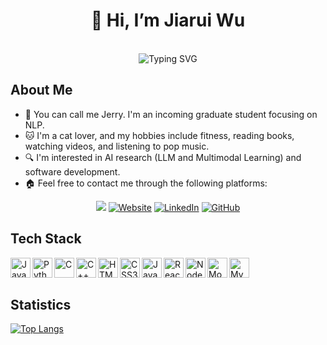 <div align="center">
  
  # 👋 Hi, I’m Jiarui Wu  
  
  <br/>
  
  <img src="https://readme-typing-svg.herokuapp.com?font=Fira+Code&pause=500&color=6A5ACD&center=true&vCenter=true&width=435&lines=Studying+CS;Researching+AI;LLM+Enthusiast;Amateur+Full-Stack+Developer;Never+Stop+Learning" alt="Typing SVG" />
 
  <br/>

</div>
  
## About Me

- 👋 You can call me Jerry. I'm an incoming graduate student focusing on NLP.
- 🐱 I'm a cat lover, and my hobbies include fitness, reading books, watching videos, and listening to pop music.  
- 🔍 I'm interested in AI research (LLM and Multimodal Learning) and software development.
- 🏠 Feel free to contact me through the following platforms:

<div align="center">
  <a href="mailto:jiaruiwu@andrew.cmu.edu" target="_blank"><img src="https://img.shields.io/badge/Gmail-D14836?style=for-the-badge&logoColor=white"/></a>
  <a href="https://jwu114.github.io/" target="_blank"><img src="https://img.shields.io/badge/Website-da9100?&style=for-the-badge&logoColor=white" alt="Website" /></a>
  <a href="https://www.linkedin.com/in/jiarui-jerry-wu/" target="_blank"><img src="https://img.shields.io/badge/LinkedIn-%230077B5.svg?&style=for-the-badge&logoColor=white" alt="LinkedIn" /></a>
  <a href="https://github.com/jwu114" target="_blank"><img src="https://img.shields.io/badge/GitHub-100000?style=for-the-badge&logoColor=white" alt="GitHub" /></a>
</div>

## Tech Stack

<div>
  <img align="left" alt="Java" width="32px" src="https://cdn.jsdelivr.net/gh/devicons/devicon/icons/java/java-original.svg"/>
  <img align="left" alt="Python" width="32px" src="https://cdn.jsdelivr.net/gh/devicons/devicon/icons/python/python-original.svg"/>
  <img align="left" alt="C" width="32px" src="https://cdn.jsdelivr.net/gh/devicons/devicon/icons/c/c-original.svg"/>
  <img align="left" alt="C++" width="32px" src="https://cdn.jsdelivr.net/gh/devicons/devicon/icons/cplusplus/cplusplus-original.svg"/>
  <img align="left" alt="HTML5" width="32px" src="https://cdn.jsdelivr.net/gh/devicons/devicon/icons/html5/html5-original.svg"/>
  <img align="left" alt="CSS3" width="32px" src="https://cdn.jsdelivr.net/gh/devicons/devicon/icons/css3/css3-original.svg"/>
  <img align="left" alt="JavaScript" width="32px" src="https://cdn.jsdelivr.net/gh/devicons/devicon/icons/javascript/javascript-original.svg"/>
  <img align="left" alt="React" width="32px" src="https://cdn.jsdelivr.net/gh/devicons/devicon/icons/react/react-original.svg"/>
  <img align="left" alt="Node.js" width="32px" src="https://cdn.jsdelivr.net/gh/devicons/devicon/icons/nodejs/nodejs-original.svg"/>
  <img align="left" alt="MongoDB" width="32px" src="https://cdn.jsdelivr.net/gh/devicons/devicon/icons/mongodb/mongodb-original.svg"/>
  <img align="left" alt="MySQL" width="32px" src="https://cdn.jsdelivr.net/gh/devicons/devicon/icons/mysql/mysql-original.svg"/>
</div>

<br/>
<br/>

## Statistics

[![Top Langs](https://github-readme-stats.vercel.app/api/top-langs/?username=jwu114&langs_count=7&layout=donut)](https://github.com/anuraghazra/github-readme-stats)
  

